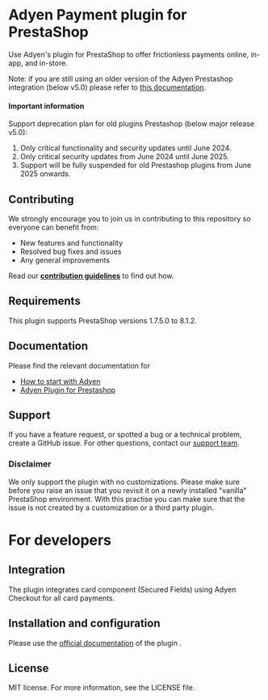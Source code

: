 # Adyen Payment plugin for PrestaShop
Use Adyen's plugin for PrestaShop to offer frictionless payments online, in-app, and in-store.

Note: if you are still using an older version of the Adyen Prestashop integration (below v5.0) please refer to [this documentation](https://github.com/Adyen/adyen-prestashop/wiki/Home/ab7b1ee3c889c2b1fc3395cf21f55fcfcdfac1b2).

#### Important information ####
Support deprecation plan for old plugins Prestashop (below major release v5.0):
1. Only critical functionality and security updates until June 2024.
2. Only critical security updates from June 2024 until June 2025.
3. Support will be fully suspended for old Prestashop plugins from June 2025 onwards.
## Contributing
We strongly encourage you to join us in contributing to this repository so everyone can benefit from:
* New features and functionality
* Resolved bug fixes and issues
* Any general improvements

Read our [**contribution guidelines**](CONTRIBUTING.md) to find out how.

## Requirements
This plugin supports PrestaShop versions 1.7.5.0 to 8.1.2. 

## Documentation
Please find the relevant documentation for
- [How to start with Adyen](https://www.adyen.com/get-started)
- [Adyen Plugin for Prestashop](https://docs.adyen.com/plugins/prestashop)

## Support
If you have a feature request, or spotted a bug or a technical problem, create a GitHub issue. For other questions, contact our [support team](https://support.adyen.com/hc/en-us/requests/new?ticket_form_id=360000705420).

### Disclaimer
We only support the plugin with no customizations. 
Please make sure before you raise an issue that you revisit it on a newly installed "vanilla" PrestaShop environment. With this practise you can make sure that the issue is not created by a customization or a third party plugin.

# For developers

## Integration
The plugin integrates card component (Secured Fields) using Adyen Checkout for all card payments.

## Installation and configuration
Please use the [official documentation](https://github.com/Adyen/adyen-prestashop/wiki) of the plugin .

## License
MIT license. For more information, see the LICENSE file.
